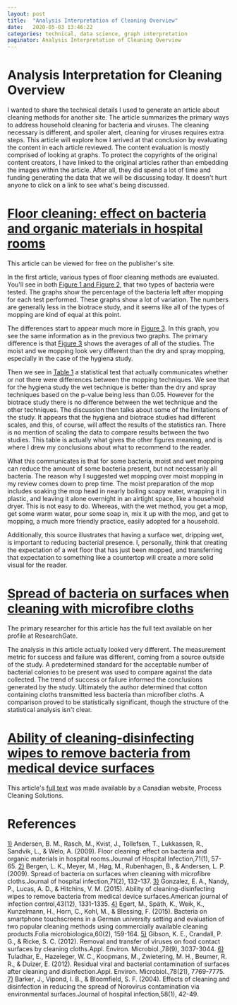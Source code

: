 ```yaml
---
layout: post
title:  "Analysis Interpretation of Cleaning Overview"
date:   2020-05-03 13:46:22
categories: technical, data science, graph interpretation
paginator: Analysis Interpretation of Cleaning Overview
---
```


# Analysis Interpretation for Cleaning Overview

I wanted to share the technical details I used to generate an article about cleaning methods for another site. The article summarizes the primary ways to address household cleaning for bacteria and viruses. The cleaning necessary is different, and spoiler alert, cleaning for viruses requires extra steps. This article will explore how I arrived at that conclusion by evaluating the content in each article reviewed. The content evaluation is mostly comprised of looking at graphs. To protect the copyrights of the original content creators, I have linked to the original articles rather than embedding the images within the article. After all, they did spend a lot of time and funding generating the data that we will be discussing today. It doesn't hurt anyone to click on a link to see what's being discussed.

# [Floor cleaning: effect on bacteria and organic materials in hospital rooms][article1]

This article can be viewed for free on the publisher's site.

In the first article, various types of floor cleaning methods are evaluated. You'll see in both [Figure 1 and Figure 2][article1_figures], that two types of bacteria were tested. The graphs show the percentage of the bacteria left after mopping for each test performed. These graphs show a lot of variation. The numbers are generally less in the biotrace study, and it seems like all of the types of mopping are kind of equal at this point.

The differences start to appear much more in [Figure 3][article1_figures]. In this graph, you see the same information as in the previous two graphs. The primary difference is that [Figure 3][article1_figures] shows the averages of all of the studies. The moist and we mopping look very different than the dry and spray mopping, especially in the case of the hygiena study.

Then we see in [Table 1][article1_tables] a statistical test that actually communicates whether or not there were differences between the mopping techniques. We see that for the hygiena study the wet technique is better than the dry and spray techniques based on the p-value being less than 0.05. However for the biotrace study there is no difference between the wet technique and the other techniques. The discussion then talks about some of the limitations of the study. It appears that the hygiena and biotrace studies had different scales, and this, of course, will affect the results of the statistics ran. There is no mention of scaling the data to compare results between the two studies. This table is actually what gives the other figures meaning, and is where I drew my conclusions about what to recommend to the reader.

What this communicates is that for some bacteria, moist and wet mopping can reduce the amount of some bacteria present, but not necessarily all bacteria. The reason why I suggested wet mopping over moist mopping in my review comes down to prep time. The moist preparation of the mop includes soaking the mop head in nearly boiling soapy water, wrapping it in plastic, and leaving it alone overnight in an airtight space, like a household dryer. This is not easy to do. Whereas, with the wet method, you get a mop, get some warm water, pour some soap in, mix it up with the mop, and get to mopping, a much more friendly practice, easily adopted for a household.

Additionally, this source illustrates that having a surface wet, dripping wet, is important to reducing bacterial presence. I, personally, think that creating the expectation of a wet floor that has just been mopped, and transferring that expectation to something like a countertop will create a more solid visual for the reader.

# [Spread of bacteria on surfaces when cleaning with microfibre cloths][article2]

The primary researcher for this article has the full text available on her profile at ResearchGate.

The analysis in this article actually looked very different. The measurement metric for success and failure was different, coming from a source outside of the study. A predetermined standard for the acceptable number of bacterial colonies to be present was used to compare against the data collected. The trend of success or failure informed the conclusions generated by the study. Ultimately the author determined that cotton containing cloths transmitted less bacteria than microfiber cloths. A comparison proved to be statistically significant, though the structure of the statistical analysis isn't clear.

# [Ability of cleaning-disinfecting wipes to remove bacteria from medical device surfaces][article3]

This article's [full text][article3_full_text] was made available by a Canadian website, Process Cleaning Solutions. 




# References

[1)][article1] Andersen, B. M., Rasch, M., Kvist, J., Tollefsen, T., Lukkassen, R., Sandvik, L., & Welo, A. (2009). Floor cleaning: effect on bacteria and organic materials in hospital rooms.Journal of Hospital Infection,71(1), 57-65.
[2)][article2] Bergen, L. K., Meyer, M., Høg, M., Rubenhagen, B., & Andersen, L. P. (2009). Spread of bacteria on surfaces when cleaning with microfibre cloths.Journal of hospital infection,71(2), 132-137.
[3)][article3] Gonzalez, E. A., Nandy, P., Lucas, A. D., & Hitchins, V. M. (2015). Ability of cleaning-disinfecting wipes to remove bacteria from medical device surfaces.American journal of infection control,43(12), 1331-1335.
[4)][article4] Egert, M., Späth, K., Weik, K., Kunzelmann, H., Horn, C., Kohl, M., & Blessing, F. (2015). Bacteria on smartphone touchscreens in a German university setting and evaluation of two popular cleaning methods using commercially available cleaning products.Folia microbiologica,60(2), 159-164.
[5)][article5] Gibson, K. E., Crandall, P. G., & Ricke, S. C. (2012). Removal and transfer of viruses on food contact surfaces by cleaning cloths.Appl. Environ. Microbiol.,78(9), 3037-3044.
[6)][article6] Tuladhar, E., Hazeleger, W. C., Koopmans, M., Zwietering, M. H., Beumer, R. R., & Duizer, E. (2012). Residual viral and bacterial contamination of surfaces after cleaning and disinfection.Appl. Environ. Microbiol.,78(21), 7769-7775.
[7)][article7] Barker, J., Vipond, I. B., & Bloomfield, S. F. (2004). Effects of cleaning and disinfection in reducing the spread of Norovirus contamination via environmental surfaces.Journal of hospital infection,58(1), 42-49.

[article1]: https://www.journalofhospitalinfection.com/article/S0195-6701(08)00389-7/fulltext
[article1_figures]: https://www.journalofhospitalinfection.com/article/S0195-6701(08)00389-7/fulltext#figures
[article1_tables]: https://www.journalofhospitalinfection.com/article/S0195-6701(08)00389-7/fulltext#tables
[article2]: https://www.researchgate.net/publication/23699015_Spread_of_bacteria_on_surfaces_when_cleaning_with_microfibre_cloths
[article3]: https://www.ajicjournal.org/article/S0196-6553(15)00795-6/fulltext
[article3_full_text]: http://www.processcleaningsolutions.com/pdf/efficacyofdisinfectingwipeshighlighted.pdf
[article4]: https://link.springer.com/article/10.1007/s12223-014-0350-2
[article5]: https://aem.asm.org/content/78/9/3037.full
[article6]: https://aem.asm.org/content/78/21/7769.full
[article7]: https://www.journalofhospitalinfection.com/article/S0195-6701(04)00208-7/fulltext

